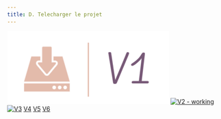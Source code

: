 ```yaml
---
title: D. Telecharger le projet
---
```

[![V1 - working](v1.png)](https://mega.nz/file/C0pWULAb#L7QdK_tZLJLPU2aNa4jny5qd0sPoHy7JRzJSPYvGJyI)
[![V2 - working](https://encrypted-tbn0.gstatic.com/images?q=tbn:ANd9GcRlOr4CCubksYD-juFFTy5HdhO3UbEmz1HAOFVUvLpRUrMhyjy1SBs4x9A3sIyJmfOKuA&usqp=CAU)](https://mega.nz/file/jkIyyDSZ#jf5G6oB-ee3QiZeOR-6Ms_96pzlEPwvx6fXVqVj7Dy0)
[![V3](https://www.vitabri.com/sites/default/files/styles/width_200/public/CONTENT/gamme/logo/logo-tente-pliante-v3_0.png?itok=qEw7A5ap)](https://mega.nz/file/SowDBaLB#tB1m7Lvt41FQ5fDdJJena2vMklNCbAHel7QBreboYQg)
[V4](./PROJETCNCv4.zip)
[V5](./projet%20cnc%20v5.tar.gz)
[V6](./projet%20cnc%20v6.tar.xz)
